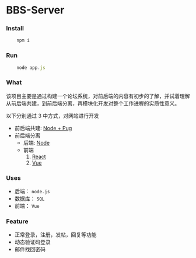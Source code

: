 # BBS-Server

### Install 
```javascript
    npm i
```

### Run
```javascript
    node app.js
```

### What
 该项目主要是通过构建一个论坛系统，对前后端的内容有初步的了解，并试着理解从前后端共建，到前后端分离，再模块化开发对整个工作进程的实质性意义。
 
 以下分别通过 3 中方式，对网站进行开发
 - 前后端共建: [Node + Pug](https://github.com/ices1/Simple-BBS)
 - 前后端分离
    - 后端: [Node](https://github.com/ices1/BBS--Server)
    - 前端
        1. [React](https://github.com/ices1/React-BBS)
        2. [Vue](https://github.com/ices1/VUE-BBS)

### Uses
- 后端： `node.js`
- 数据库： `SQL` 
- 前端： `Vue`

### Feature  
 - 正常登录，注册，发帖，回复等功能
 - 动态验证码登录
 - 邮件找回密码



<!-- #### [在线访问地址](http://vps.iceeweb.com:3002/) -->

<!-- #### [源码地址](http://vps.iceeweb.com:3002/) -->

